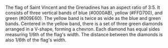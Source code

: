 The flag of Saint Vincent and the Grenadines has an aspect ratio of 3:5. It consists of three vertical bands of blue (#0000AB), yellow (#FFD700), and green (#009E60). The yellow band is twice as wide as the blue and green bands. Centered in the yellow band, there is a set of three green diamonds arranged in a V-shape, forming a chevron. Each diamond has equal sides measuring 1/6th of the flag's width. The distance between the diamonds is also 1/6th of the flag's width.